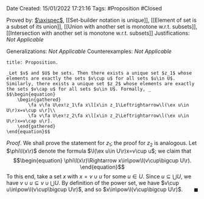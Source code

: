 <br />
<br />

Date Created: 15/01/2022 17:21:16
Tags: #Proposition #Closed

Proved by: [$\axispec$](Axiom%20Schema%20of%20Specification.md), [[Set-builder notation is unique]], [[Element of set is a subset of its union]], [[Union with another set is monotone w.r.t. subsets]], [[Intersection with another set is monotone w.r.t. subsets]]
Justifications: _Not Applicable_

Generalizations: _Not Applicable_
Counterexamples: _Not Applicable_

``` ad-Proposition
title: Proposition.

_Let $v$ and $U$ be sets. Then there exists a unique set $z_1$ whose elements are exactly the sets $v\cup u$ for all sets $u\in U$. Similarly, there exists a unique set $z_2$ whose elements are exactly the sets $v\cap u$ for all sets $u\in U$. Formally, _
$$\begin{equation}
    \begin{gathered}
        \fa v\fa U\ex!z_1\fa x\l[x\in z_1\Leftrightarrow\l(\ex u\in U\r)x=v\cup u\r]\\
        \fa v\fa U\ex!z_2\fa x\l[x\in z_2\Leftrightarrow\l(\ex u\in U\r)x=v\cap u\r].
    \end{gathered}
\end{equation}$$

```

_Proof_. We shall prove the statement for $z_1$; the proof for $z_2$ is analogous. Let $\phi\l(x\r)$ denote the formula $\l(\ex u\in U\r)x=v\cup u$; we claim that
$$\begin{equation}
    \phi\l(x\r)\Rightarrow x\in\pow\l(v\cup\bigcup U\r).
\end{equation}$$
To this end, take a set $x$ with $x=v\cup u$ for some $u\in U$. Since $u\subseteq\bigcup U$, we have $v\cup u\subseteq v\cup\bigcup U$. By definition of the power set, we have $v\cup u\in\pow\l(v\cup\bigcup U\r)$, and so $x\in\pow\l(v\cup\bigcup U\r)$.<span style="float:right;">$\blacksquare$</span>
